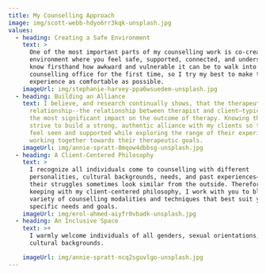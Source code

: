 ```yaml
---
title: My Counselling Approach
image: img/scott-webb-hdyo6rr3kqk-unsplash.jpg
values:
  - heading: Creating a Safe Environment
    text: >
      One of the most important parts of my counselling work is co-creating an
      environment where you feel safe, supported, connected, and understood. I
      know firsthand how awkward and vulnerable it can be to walk into a
      counselling office for the first time, so I try my best to make the
      experience as comfortable as possible. 
    imageUrl: img/stephanie-harvey-ppa6wsuedem-unsplash.jpg
  - heading: Building an Alliance
    text: I believe, and research continually shows, that the therapeutic
      relationship--the relationship between therapist and client—typically has
      the most significant impact on the outcome of therapy. Knowing this, I
      strive to build a strong, authentic alliance with my clients so that they
      feel seen and supported while exploring the range of their experience and
      working together towards their therapeutic goals.
    imageUrl: img/annie-spratt-8mqow4dbbsg-unsplash.jpg
  - heading: A Client-Centered Philosophy
    text: >
      I recognize all individuals come to counselling with different
      personalities, cultural backgrounds, needs, and past experiences—even if
      their struggles sometimes look similar from the outside. Therefore, in
      keeping with my client-centered philosophy, I work with you to blend a
      variety of counselling modalities and techniques that best suit your
      specific needs and goals.  
    imageUrl: img/erol-ahmed-aiyfr0vbadk-unsplash.jpg
  - heading: An Inclusive Space
    text: >+
      I warmly welcome individuals of all genders, sexual orientations, and
      cultural backgrounds.

    imageUrl: img/annie-spratt-ncq2sguvlgo-unsplash.jpg
---
```


